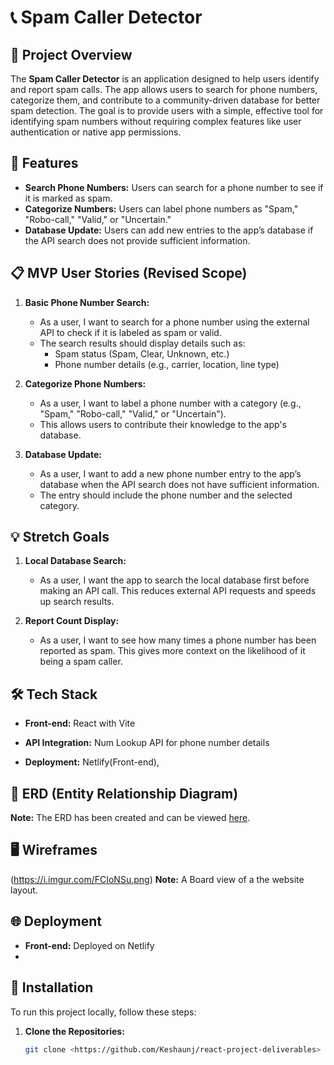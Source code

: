 # 📞 Spam Caller Detector

## 🚀 Project Overview
The **Spam Caller Detector** is an application designed to help users identify and report spam calls. The app allows users to search for phone numbers, categorize them, and contribute to a community-driven database for better spam detection. The goal is to provide users with a simple, effective tool for identifying spam numbers without requiring complex features like user authentication or native app permissions.

## 🌟 Features

- **Search Phone Numbers:** Users can search for a phone number to see if it is marked as spam.
- **Categorize Numbers:** Users can label phone numbers as "Spam," "Robo-call," "Valid," or "Uncertain."
- **Database Update:** Users can add new entries to the app’s database if the API search does not provide sufficient information.

## 📋 MVP User Stories (Revised Scope)

1. **Basic Phone Number Search:**
   - As a user, I want to search for a phone number using the external API to check if it is labeled as spam or valid.
   - The search results should display details such as:
     - Spam status (Spam, Clear, Unknown, etc.)
     - Phone number details (e.g., carrier, location, line type)

2. **Categorize Phone Numbers:**
   - As a user, I want to label a phone number with a category (e.g., "Spam," "Robo-call," "Valid," or "Uncertain").
   - This allows users to contribute their knowledge to the app's database.

3. **Database Update:**
   - As a user, I want to add a new phone number entry to the app’s database when the API search does not have sufficient information.
   - The entry should include the phone number and the selected category.

## 💡 Stretch Goals

1. **Local Database Search:**
   - As a user, I want the app to search the local database first before making an API call. This reduces external API requests and speeds up search results.

2. **Report Count Display:**
   - As a user, I want to see how many times a phone number has been reported as spam. This gives more context on the likelihood of it being a spam caller.

## 🛠️ Tech Stack

- **Front-end:** React with Vite

- **API Integration:** Num Lookup API for phone number details
- **Deployment:** Netlify(Front-end), 

## 📐 ERD (Entity Relationship Diagram)

**Note:** The ERD has been created and can be viewed [here](https://imgur.com/a/pF8hYp7).

## 🖥️ Wireframes
(https://i.imgur.com/FCIoNSu.png)
**Note:** A Board view of a the website layout.

## 🌐 Deployment

- **Front-end:** Deployed on Netlify
- 

## 🔧 Installation

To run this project locally, follow these steps:

1. **Clone the Repositories:**
   ```bash
   git clone <https://github.com/Keshaunj/react-project-deliverables>
